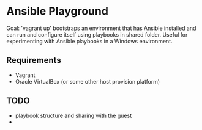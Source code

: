 Ansible Playground
==================

Goal: 'vagrant up' bootstraps an environment that has Ansible
installed and can run and configure itself using playbooks in shared
folder. Useful for experimenting with Ansible playbooks in a Windows
environment.

Requirements
------------

   * Vagrant
   * Oracle VirtualBox (or some other host provision platform)

TODO
----

   * playbook structure and sharing with the guest
   * 
